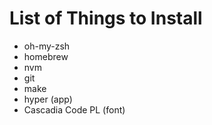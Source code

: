 # List of Things to Install

* oh-my-zsh
* homebrew
* nvm
* git
* make
* hyper (app)
* Cascadia Code PL (font)